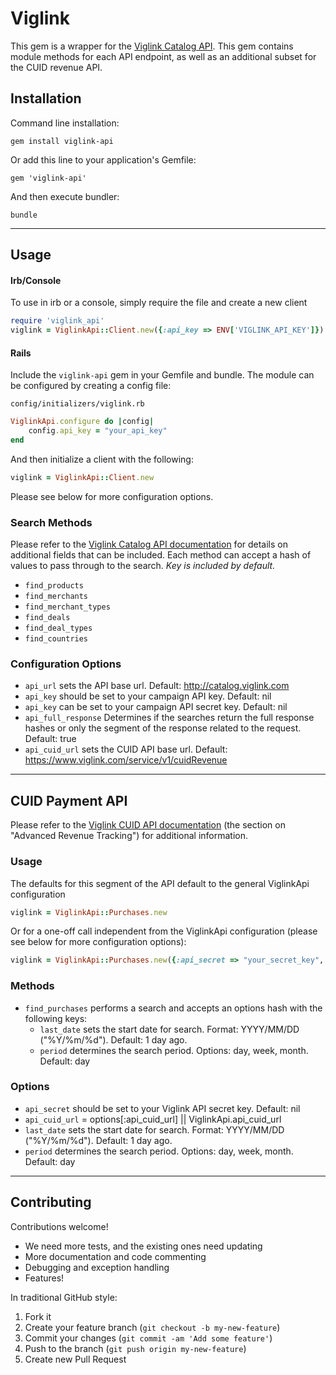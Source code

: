 # Viglink

This gem is a wrapper for the [Viglink Catalog API](http://support.viglink.com/entries/22326692-VigLink-Catalog-API-Documentation).  This gem contains module methods for each API endpoint, as well as an additional subset for the CUID revenue API.

## Installation

Command line installation:

    gem install viglink-api

Or add this line to your application's Gemfile:

    gem 'viglink-api'

And then execute bundler:

    bundle

---

## Usage

#### Irb/Console

To use in irb or a console, simply require the file and create a new client

```ruby
require 'viglink_api'
viglink = ViglinkApi::Client.new({:api_key => ENV['VIGLINK_API_KEY']})
```

#### Rails

Include the `viglink-api` gem in your Gemfile and bundle.  The module can be configured by creating a config file:

`config/initializers/viglink.rb`

```ruby
ViglinkApi.configure do |config|
	config.api_key = "your_api_key"
end
```

And then initialize a client with the following:

```ruby
viglink = ViglinkApi::Client.new
```

Please see below for more configuration options.

### Search Methods

Please refer to the [Viglink Catalog API documentation](http://support.viglink.com/entries/22326692-VigLink-Catalog-API-Documentation) for details on additional fields that can be included.  Each method can accept a hash of values to pass through to the search.  *Key is included by default.*

- `find_products`
- `find_merchants`
- `find_merchant_types`
- `find_deals`
- `find_deal_types`
- `find_countries`


### Configuration Options

- `api_url` sets the API base url.  Default: http://catalog.viglink.com
- `api_key` should be set to your campaign API key.  Default: nil
- `api_key` can be set to your campaign API secret key.  Default: nil
- `api_full_response`  Determines if the searches return the full response hashes or only the segment of the response related to the request.  Default: true
- `api_cuid_url` sets the CUID API base url.  Default: https://www.viglink.com/service/v1/cuidRevenue


-----

## CUID Payment API

Please refer to the [Viglink CUID API documentation](http://support.viglink.com/entries/22235658-viglink-developer-guide) (the section on "Advanced Revenue Tracking") for additional information.

### Usage

The defaults for this segment of the API default to the general ViglinkApi configuration

```ruby
viglink = ViglinkApi::Purchases.new
```

Or for a one-off call independent from the ViglinkApi configuration (please see below for more configuration options):

```ruby
viglink = ViglinkApi::Purchases.new({:api_secret => "your_secret_key", :period => "week"})
```

### Methods

- `find_purchases` performs a search and accepts an options hash with the following keys:
	- `last_date` sets the start date for search.  Format: YYYY/MM/DD ("%Y/%m/%d").  Default: 1 day ago.
	- `period` determines the search period.  Options: day, week, month.  Default: day

### Options

- `api_secret` should be set to your Viglink API secret key.  Default: nil
- `api_cuid_url` = options[:api_cuid_url] || ViglinkApi.api_cuid_url
- `last_date` sets the start date for search.  Format: YYYY/MM/DD ("%Y/%m/%d").  Default: 1 day ago.
- `period` determines the search period.  Options: day, week, month.  Default: day


-----

## Contributing

Contributions welcome!

- We need more tests, and the existing ones need updating
- More documentation and code commenting
- Debugging and exception handling
- Features!

In traditional GitHub style:

1. Fork it
2. Create your feature branch (`git checkout -b my-new-feature`)
3. Commit your changes (`git commit -am 'Add some feature'`)
4. Push to the branch (`git push origin my-new-feature`)
5. Create new Pull Request

